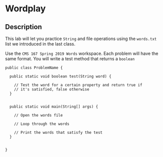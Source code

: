 # Wordplay

## Description

This lab will let you practice `String` and file operations using the `words.txt` list we introduced in the last class.

Use the `CMS 167 Spring 2019 Words` workspace. Each problem will have the same format. You will write a test method that returns a `boolean`

```
public class ProblemName {

  public static void boolean test(String word) {
  
    // Test the word for a certain property and return true if
    // it's satisfied, false otherwise
  }
  
  
  public static void main(String[] args) {
  
    // Open the words file
    
    // Loop through the words
    
    // Print the words that satisfy the test
  }


}


```
